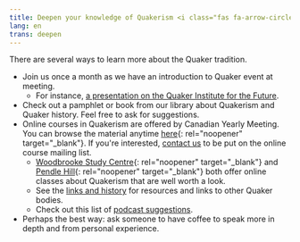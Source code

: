 ```yaml
---
title: Deepen your knowledge of Quakerism <i class="fas fa-arrow-circle-right fa-fw color-1-dark-text"></i>
lang: en
trans: deepen
---
```

There are several ways to learn more about the Quaker tradition.
* Join us once a month as we have an introduction to Quaker event at meeting.
  * For instance, [a presentation on the Quaker Institute for the Future](/2020/04/14/quaker-institute-future).
* Check out a pamphlet or book from our library about Quakerism and Quaker history. Feel free to ask for suggestions.
* Online courses in Quakerism are offered by Canadian Yearly Meeting. You can browse the material anytime [here](http://quaker.ca/resources/education/#Introduction_to_Quakers_and_Friends_Ways){: rel="noopener" target="_blank"}. If you're interested, [contact us](/contact) to be put on the online course mailing list.
  * [Woodbrooke Study Centre](https://moodle.woodbrooke.org.uk/?){: rel="noopener" target="_blank"} and [Pendle Hill](https://pendlehill.org/learn/workshops-courses-events/){: rel="noopener" target="_blank"} both offer online classes about Quakerism that are well worth a look.
  * See the [links and history](/links_history) for resources and links to other Quaker bodies.
  * Check out this list of [podcast suggestions](/new_attender/podcasts).
* Perhaps the best way: ask someone to have coffee to speak more in depth and from personal experience.

